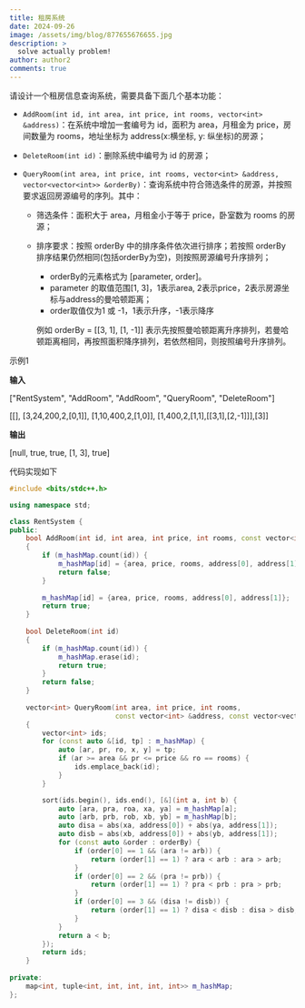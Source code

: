 ```yaml
---
title: 租房系统
date: 2024-09-26
image: /assets/img/blog/877655676655.jpg
description: >
  solve actually problem!
author: author2
comments: true
---
```


请设计一个租房信息查询系统，需要具备下面几个基本功能：

- `AddRoom(int id, int area, int price, int rooms, vector<int> &address)`：在系统中增加一套编号为 id，面积为 area，月租金为 price，房间数量为 rooms，地址坐标为 address(x:横坐标, y: 纵坐标)的房源；

- `DeleteRoom(int id)`：删除系统中编号为 id 的房源；

- `QueryRoom(int area, int price, int rooms, vector<int> &address, vector<vector<int>> &orderBy)`：查询系统中符合筛选条件的房源，并按照要求返回房源编号的序列。其中：

    - 筛选条件：面积大于 area，月租金小于等于 price，卧室数为 rooms 的房源；

    - 排序要求：按照 orderBy 中的排序条件依次进行排序；若按照 orderBy 排序结果仍然相同(包括orderBy为空)，则按照房源编号升序排列；

        - orderBy的元素格式为 [parameter, order]。
        - parameter 的取值范围[1, 3]，1表示area, 2表示price，2表示房源坐标与address的曼哈顿距离；
        - order取值仅为1 或 -1，1表示升序，-1表示降序

        例如 orderBy = [[3, 1], [1, -1]] 表示先按照曼哈顿距离升序排列，若曼哈顿距离相同，再按照面积降序排列，若依然相同，则按照编号升序排列。

示例1

**输入**

<p>["RentSystem", "AddRoom", "AddRoom", "QueryRoom", "DeleteRoom"]</p>

<p>[[], [3,24,200,2,[0,1]], [1,10,400,2,[1,0]], [1,400,2,[1,1],[[3,1],[2,-1]]],[3]]</p>

**输出**

<p>[null, true, true, [1, 3], true]</p>

代码实现如下

```c++
#include <bits/stdc++.h>

using namespace std;

class RentSystem {
public:
    bool AddRoom(int id, int area, int price, int rooms, const vector<int> &address)
    {
        if (m_hashMap.count(id)) {
            m_hashMap[id] = {area, price, rooms, address[0], address[1]};
            return false;
        }
        
        m_hashMap[id] = {area, price, rooms, address[0], address[1]};
        return true;
    }
    
    bool DeleteRoom(int id)
    {
        if (m_hashMap.count(id)) {
            m_hashMap.erase(id);
            return true;
        }
        return false;
    }
    
    vector<int> QueryRoom(int area, int price, int rooms,
                          const vector<int> &address, const vector<vector<int>> &orderBy)
    {
        vector<int> ids;
        for (const auto &[id, tp] : m_hashMap) {
            auto [ar, pr, ro, x, y] = tp;
            if (ar >= area && pr <= price && ro == rooms) {
                ids.emplace_back(id);
            }
        }

        sort(ids.begin(), ids.end(), [&](int a, int b) {
            auto [ara, pra, roa, xa, ya] = m_hashMap[a];
            auto [arb, prb, rob, xb, yb] = m_hashMap[b];
            auto disa = abs(xa, address[0]) + abs(ya, address[1]);
            auto disb = abs(xb, address[0]) + abs(yb, address[1]);
            for (const auto &order : orderBy) {
                if (order[0] == 1 && (ara != arb)) {
                    return (order[1] == 1) ? ara < arb : ara > arb;
                }
                if (order[0] == 2 && (pra != prb)) {
                    return (order[1] == 1) ? pra < prb : pra > prb;
                }
                if (order[0] == 3 && (disa != disb)) {
                    return (order[1] == 1) ? disa < disb : disa > disb;
                }
            }
            return a < b;
        });
        return ids;
    }
    
private:
    map<int, tuple<int, int, int, int, int>> m_hashMap;
};
```

